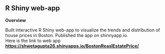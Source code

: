 ## R Shiny web-app

**Overview**

Built interactive R Shiny web-app to visualize the trends and distribution of house prices in Boston. Published the app on shinnyapp.io.\
Here is the link to web app **https://shwetagupta26.shinyapps.io/BostonReaslEstatePrice/**  
